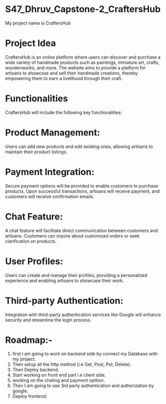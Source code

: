# S47_Dhruv_Capstone-2_CraftersHub
My project name is CraftersHub
# Project Idea
CraftersHub is an online platform where users can discover and purchase a wide variety of handmade products such as paintings, miniature art, crafts, woodenworks, and more. The website aims to provide a platform for artisans to showcase and sell their handmade creations, thereby empowering them to earn a livelihood through their craft.

# Functionalities
CraftersHub will include the following key functionalities:
# Product Management: 
Users can add new products and edit existing ones, allowing artisans to maintain their product listings.
# Payment Integration: 
Secure payment options will be provided to enable customers to purchase products. Upon successful transactions, artisans will receive payment, and customers will receive confirmation emails.
# Chat Feature:
A chat feature will facilitate direct communication between customers and artisans. Customers can inquire about customized orders or seek clarification on products.
# User Profiles: 
Users can create and manage their profiles, providing a personalized experience and enabling artisans to showcase their work.
# Third-party Authentication: 
Integration with third-party authentication services like Google will enhance security and streamline the login process.

# Roadmap:-
1. first I am going to work on backend side by connect my Database with my project.
2. Then setup all the http method (i.e Get, Post, Put, Delete).
3. Then Deploy backend.
4. Start working on front end part i.e client side.
5. working on the chating and payment opttion.
5. Then I am going to use 3rd party authentication and autherization by google.
6. Deploy frontend.
